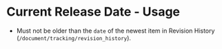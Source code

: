 # Current Release Date - Usage

* Must not be older than the `date` of the newest item in Revision
  History (`/document/tracking/revision_history`).
